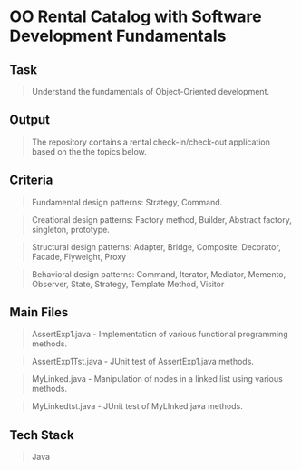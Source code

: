 # OO Rental Catalog with Software Development Fundamentals

## Task
> Understand the fundamentals of Object-Oriented development.

## Output
> The repository contains a rental check-in/check-out application based on the the topics below.

## Criteria
> Fundamental design patterns: Strategy, Command.

> Creational design patterns: Factory method, Builder, Abstract factory, singleton, prototype.

> Structural design patterns: Adapter, Bridge, Composite, Decorator, Facade, Flyweight, Proxy

> Behavioral design patterns: Command, Iterator, Mediator, Memento, Observer, State, Strategy, Template Method, Visitor


## Main Files
> AssertExp1.java - Implementation of various functional programming methods.

> AssertExp1Tst.java - JUnit test of AssertExp1.java methods.

> MyLinked.java - Manipulation of nodes in a linked list using various methods.

> MyLinkedtst.java - JUnit test of MyLInked.java methods.

## Tech Stack
> Java
